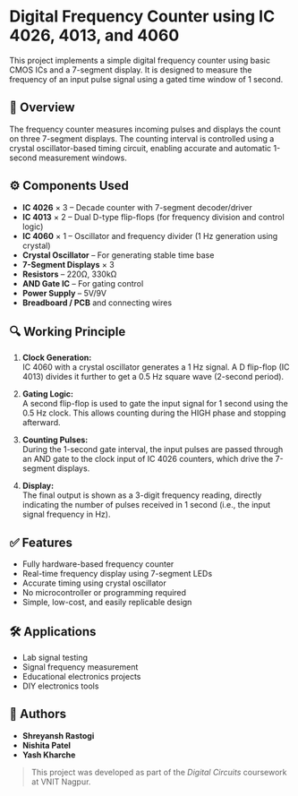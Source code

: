 # Digital Frequency Counter using IC 4026, 4013, and 4060

This project implements a simple digital frequency counter using basic CMOS ICs and a 7-segment display. It is designed to measure the frequency of an input pulse signal using a gated time window of 1 second.

## 📌 Overview

The frequency counter measures incoming pulses and displays the count on three 7-segment displays. The counting interval is controlled using a crystal oscillator-based timing circuit, enabling accurate and automatic 1-second measurement windows.

## ⚙️ Components Used

- **IC 4026** × 3 – Decade counter with 7-segment decoder/driver  
- **IC 4013** × 2 – Dual D-type flip-flops (for frequency division and control logic)  
- **IC 4060** × 1 – Oscillator and frequency divider (1 Hz generation using crystal)  
- **Crystal Oscillator** – For generating stable time base  
- **7-Segment Displays** × 3  
- **Resistors** – 220Ω, 330kΩ  
- **AND Gate IC** – For gating control  
- **Power Supply** – 5V/9V  
- **Breadboard / PCB** and connecting wires  

## 🔍 Working Principle

1. **Clock Generation:**  
   IC 4060 with a crystal oscillator generates a 1 Hz signal. A D flip-flop (IC 4013) divides it further to get a 0.5 Hz square wave (2-second period).

2. **Gating Logic:**  
   A second flip-flop is used to gate the input signal for 1 second using the 0.5 Hz clock. This allows counting during the HIGH phase and stopping afterward.

3. **Counting Pulses:**  
   During the 1-second gate interval, the input pulses are passed through an AND gate to the clock input of IC 4026 counters, which drive the 7-segment displays.

4. **Display:**  
   The final output is shown as a 3-digit frequency reading, directly indicating the number of pulses received in 1 second (i.e., the input signal frequency in Hz).

## ✅ Features

- Fully hardware-based frequency counter  
- Real-time frequency display using 7-segment LEDs  
- Accurate timing using crystal oscillator  
- No microcontroller or programming required  
- Simple, low-cost, and easily replicable design  

## 🛠 Applications

- Lab signal testing  
- Signal frequency measurement  
- Educational electronics projects  
- DIY electronics tools  

## 📄 Authors

- **Shreyansh Rastogi**  
- **Nishita Patel**  
- **Yash Kharche**  

> This project was developed as part of the *Digital Circuits* coursework at VNIT Nagpur.


